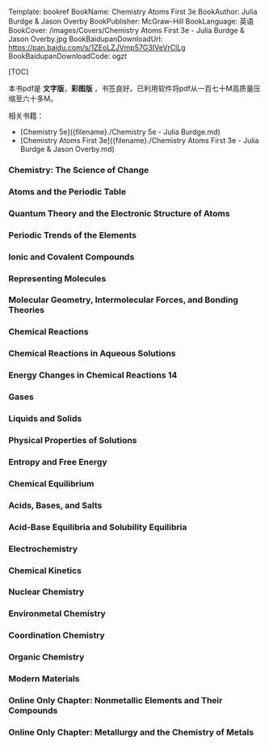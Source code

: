 Template: bookref
BookName: Chemistry Atoms First 3e
BookAuthor: Julia Burdge & Jason Overby
BookPublisher: McGraw-Hill
BookLanguage: 英语
BookCover: /images/Covers/Chemistry Atoms First 3e - Julia Burdge & Jason Overby.jpg
BookBaidupanDownloadUrl: https://pan.baidu.com/s/1ZEoLZJVmp57G3IVeVrClLg 
BookBaidupanDownloadCode: ogzt

[TOC]

本书pdf是 **文字版**，**彩图版** ，书签良好。已利用软件将pdf从一百七十M高质量压缩至六十多M。


相关书籍：

- [Chemistry 5e]({filename}./Chemistry 5e - Julia Burdge.md)
- [Chemistry Atoms First 3e]({filename}./Chemistry Atoms First 3e - Julia Burdge & Jason Overby.md)

### Chemistry: The Science of Change 

### Atoms and the Periodic Table

### Quantum Theory and the Electronic Structure of Atoms
### Periodic Trends of the Elements 
### Ionic and Covalent Compounds 
### Representing Molecules 
### Molecular Geometry, Intermolecular Forces, and Bonding Theories 
### Chemical Reactions 
### Chemical Reactions in Aqueous Solutions 

### Energy Changes in Chemical Reactions 14
### Gases 
### Liquids and Solids 
### Physical Properties of Solutions 
### Entropy and Free Energy 
### Chemical Equilibrium 
### Acids, Bases, and Salts 
### Acid-Base Equilibria and Solubility Equilibria 
### Electrochemistry 
### Chemical Kinetics 
### Nuclear Chemistry
### Environmetal Chemistry 
### Coordination Chemistry 
### Organic Chemistry 
### Modern Materials 
### Online Only Chapter: Nonmetallic Elements and Their Compounds
### Online Only Chapter: Metallurgy and the Chemistry of Metals